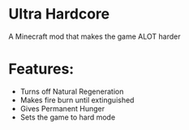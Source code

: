 # Ultra Hardcore

A Minecraft mod that makes the game ALOT harder


# Features: 

- Turns off Natural Regeneration
- Makes fire burn until extinguished
- Gives Permanent Hunger
- Sets the game to hard mode